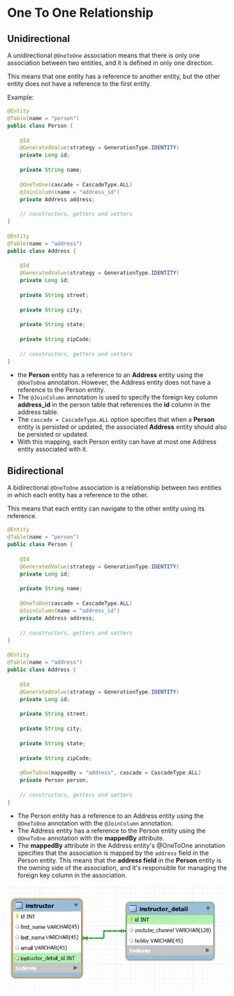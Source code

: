 # One To One Relationship

## Unidirectional


A unidirectional `````@OneToOne````` association means that there is only one association between two entities, and it is defined in only one direction.

This means that one entity has a reference to another entity, but the other entity does not have a reference to the first entity.

Example:
```java
@Entity
@Table(name = "person")
public class Person {

    @Id
    @GeneratedValue(strategy = GenerationType.IDENTITY)
    private Long id;

    private String name;

    @OneToOne(cascade = CascadeType.ALL)
    @JoinColumn(name = "address_id")
    private Address address;

    // constructors, getters and setters
}

@Entity
@Table(name = "address")
public class Address {

    @Id
    @GeneratedValue(strategy = GenerationType.IDENTITY)
    private Long id;

    private String street;

    private String city;

    private String state;

    private String zipCode;

    // constructors, getters and setters
}

```
-  the **Person** entity has a reference to an **Address** entity using the ```@OneToOne``` annotation. However, the Address entity does not have a reference to the Person entity.
- The ```@JoinColumn``` annotation is used to specify the foreign key column **address_id** in the person table that references the **id** column in the address table.
- The ``cascade = CascadeType.ALL`` option specifies that when a **Person** entity is persisted or updated, the associated **Address** entity should also be persisted or updated.
- With this mapping, each Person entity can have at most one Address entity associated with it.


## Bidirectional

A bidirectional ```@OneToOne``` association is a relationship between two entities in which each entity has a reference to the other. 

This means that each entity can navigate to the other entity using its reference.

```java
@Entity
@Table(name = "person")
public class Person {

    @Id
    @GeneratedValue(strategy = GenerationType.IDENTITY)
    private Long id;

    private String name;

    @OneToOne(cascade = CascadeType.ALL)
    @JoinColumn(name = "address_id")
    private Address address;

    // constructors, getters and setters
}

@Entity
@Table(name = "address")
public class Address {

    @Id
    @GeneratedValue(strategy = GenerationType.IDENTITY)
    private Long id;

    private String street;

    private String city;

    private String state;

    private String zipCode;

    @OneToOne(mappedBy = "address", cascade = CascadeType.ALL)
    private Person person;

    // constructors, getters and setters
}

```
- The Person entity has a reference to an Address entity using the ```@OneToOne``` annotation with the ```@JoinColumn``` annotation.
- The Address entity has a reference to the Person entity using the ```@OneToOne``` annotation with the **mappedBy** attribute.
- The **mappedBy** attribute in the Address entity's @OneToOne annotation specifies that the association is mapped by the ``address`` field in the Person entity. This means that the **address field** in the **Person** entity is the owning side of the association, and it's responsible for managing the foreign key column in the association.


![img.png](img.png)